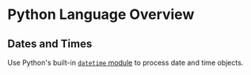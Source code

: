 # Python Language Overview

## Dates and Times

Use Python's built-in [`datetime` module](../modules/datetime.md) to process date and time objects.
